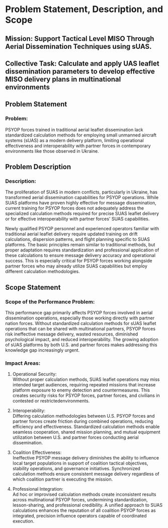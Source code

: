 # Problem Statement, Description, and Scope 
## Mission: Support Tactical Level MISO Through Aerial Dissemination Techniques using sUAS. 
## Collective Task: Calculate and apply UAS leaflet dissemination parameters to develop effective MISO delivery plans in multinational environments

## Problem Statement
### Problem:  
PSYOP forces trained in traditional aerial leaflet dissemination lack standardized calculation methods for employing small unmanned aircraft systems (sUAS) as a modern delivery platform, limiting operational effectiveness and interoperability with partner forces in contemporary environments like those observed in Ukraine.

## Problem Description
### Description:  
The proliferation of SUAS in modern conflicts, particularly in Ukraine, has transformed aerial dissemination capabilities for PSYOP operations. While SUAS platforms have proven highly effective for message dissemination, current training for PSYOP forces does not adequately address the specialized calculation methods required for precise SUAS leaflet delivery or for effective interoperability with partner forces' SUAS capabilities. 

Newly qualified PSYOP personnel and experienced operators familiar with traditional aerial leaflet delivery require updated training on drift calculations, dispersion patterns, and flight planning specific to SUAS platforms. The basic principles remain similar to traditional methods, but proper adaptation requires standardization and professional application of these calculations to ensure message delivery accuracy and operational success. This is especially critical for PSYOP forces working alongside partner forces who may already utilize SUAS capabilities but employ different calculation methodologies.

## Scope Statement
### Scope of the Performance Problem:  
This performance gap primarily affects PSYOP forces involved in aerial dissemination operations, especially those working directly with partner nation forces. Without standardized calculation methods for sUAS leaflet operations that can be shared with multinational partners, PSYOP forces risk ineffective message delivery, wasted resources, diminished psychological impact, and reduced interoperability. The growing adoption of sUAS platforms by both U.S. and partner forces makes addressing this knowledge gap increasingly urgent.

### Impact Areas:
1. Operational Security:  
   Without proper calculation methods, SUAS leaflet operations may miss intended target audiences, requiring repeated missions that increase platform exposure to enemy detection and countermeasures. This creates security risks for PSYOP forces, partner forces, and civilians in contested or restrictedenvironments.

2. Interoperability:  
   Differing calculation methodologies between U.S. PSYOP forces and partner forces create friction during combined operations, reducing efficiency and effectiveness. Standardized calculation methods enable seamless cooperation, shared mission planning, and mutual equipment utilization between U.S. and partner forces conducting aerial dissemination.

3. Coalition Effectiveness:  
   Ineffective PSYOP message delivery diminishes the ability to influence local target populations in support of coalition tactical objectives, stability operations, and governance initiatives. Synchronized calculation methods ensure consistent message delivery regardless of which coalition partner is executing the mission.

4. Professional Integration:  
   Ad hoc or improvised calculation methods create inconsistent results across multinational PSYOP forces, undermining standardization, lesson-sharing, and professional credibility. A unified approach to SUAS calculations enhances the reputation of all coalition PSYOP forces as integrated, precision influence operators capable of coordinated execution. 